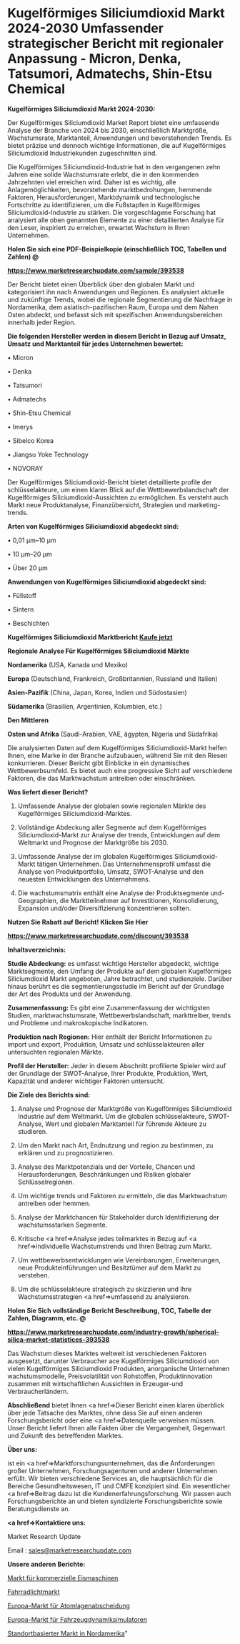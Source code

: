 # Kugelförmiges Siliciumdioxid Markt 2024-2030 Umfassender strategischer Bericht mit regionaler Anpassung - Micron, Denka, Tatsumori, Admatechs, Shin-Etsu Chemical

<strong>Kugelförmiges Siliciumdioxid Markt 2024-2030:</strong>

Der Kugelförmiges Siliciumdioxid Market Report bietet eine umfassende Analyse der Branche von 2024 bis 2030, einschließlich Marktgröße, Wachstumsrate, Marktanteil, Anwendungen und bevorstehenden Trends. Es bietet präzise und dennoch wichtige Informationen, die auf Kugelförmiges Siliciumdioxid Industriekunden zugeschnitten sind.

Die Kugelförmiges Siliciumdioxid-Industrie hat in den vergangenen zehn Jahren eine solide Wachstumsrate erlebt, die in den kommenden Jahrzehnten viel erreichen wird. Daher ist es wichtig, alle Anlagemöglichkeiten, bevorstehende marktbedrohungen, hemmende Faktoren, Herausforderungen, Marktdynamik und technologische Fortschritte zu identifizieren, um die Fußstapfen in Kugelförmiges Siliciumdioxid-Industrie zu stärken. Die vorgeschlagene Forschung hat analysiert alle oben genannten Elemente zu einer detaillierten Analyse für den Leser, inspiriert zu erreichen, erwartet Wachstum in Ihren Unternehmen.



<strong>Holen Sie sich eine PDF-Beispielkopie (einschließlich TOC, Tabellen und Zahlen) @
</strong>

<strong><a href=https://www.marketresearchupdate.com/sample/393538>

<strong>https://www.marketresearchupdate.com/sample/393538</u></font></a></strong></strong>

Der Bericht bietet einen Überblick über den globalen Markt und kategorisiert ihn nach Anwendungen und Regionen. Es analysiert aktuelle und zukünftige Trends, wobei die regionale Segmentierung die Nachfrage in Nordamerika, dem asiatisch-pazifischen Raum, Europa und dem Nahen Osten abdeckt, und befasst sich mit spezifischen Anwendungsbereichen innerhalb jeder Region.



<strong>Die folgenden Hersteller werden in diesem Bericht in Bezug auf Umsatz, Umsatz und Marktanteil für jedes Unternehmen bewertet:</strong>

• Micron

• Denka

• Tatsumori

• Admatechs

• Shin-Etsu Chemical

• Imerys

• Sibelco Korea

• Jiangsu Yoke Technology

• NOVORAY

Der Kugelförmiges Siliciumdioxid-Bericht bietet detaillierte profile der schlüsselakteure, um einen klaren Blick auf die Wettbewerbslandschaft der Kugelförmiges Siliciumdioxid-Aussichten zu ermöglichen. Es versteht auch Markt neue Produktanalyse, Finanzübersicht, Strategien und marketing-trends.



<strong>Arten von Kugelförmiges Siliciumdioxid abgedeckt sind:</strong>

• 0,01 µm–10 µm

• 10 µm–20 µm

• Über 20 µm



<strong>Anwendungen von Kugelförmiges Siliciumdioxid abgedeckt sind:</strong>

• Füllstoff

• Sintern

• Beschichten



<strong>Kugelförmiges Siliciumdioxid Marktbericht <a href=https://www.marketresearchupdate.com/buynow/393538>Kaufe jetzt</a></strong>



<strong>Regionale Analyse Für Kugelförmiges Siliciumdioxid Märkte</strong>



<strong>Nordamerika</strong> (USA, Kanada und Mexiko)



<strong>Europa</strong> (Deutschland, Frankreich, Großbritannien, Russland und Italien)



<strong>Asien-Pazifik</strong> (China, Japan, Korea, Indien und Südostasien)



<strong>Südamerika</strong> (Brasilien, Argentinien, Kolumbien, etc.)



<strong>Den Mittleren</strong> 

<strong>Osten und Afrika</strong> (Saudi-Arabien, VAE, ägypten, Nigeria und Südafrika)

Die analysierten Daten auf dem Kugelförmiges Siliciumdioxid-Markt helfen Ihnen, eine Marke in der Branche aufzubauen, während Sie mit den Riesen konkurrieren. Dieser Bericht gibt Einblicke in ein dynamisches Wettbewerbsumfeld. Es bietet auch eine progressive Sicht auf verschiedene Faktoren, die das Marktwachstum antreiben oder einschränken.



<strong>Was liefert dieser Bericht?</strong>

1. Umfassende Analyse der globalen sowie regionalen Märkte des Kugelförmiges Siliciumdioxid-Marktes.

2. Vollständige Abdeckung aller Segmente auf dem Kugelförmiges Siliciumdioxid-Markt zur Analyse der trends, Entwicklungen auf dem Weltmarkt und Prognose der Marktgröße bis 2030.

3. Umfassende Analyse der im globalen Kugelförmiges Siliciumdioxid-Markt tätigen Unternehmen. Das Unternehmensprofil umfasst die Analyse von Produktportfolio, Umsatz, SWOT-Analyse und den neuesten Entwicklungen des Unternehmens.

4. Die wachstumsmatrix enthält eine Analyse der Produktsegmente und-Geographien, die Marktteilnehmer auf Investitionen, Konsolidierung, Expansion und/oder Diversifizierung konzentrieren sollten.



<strong>Nutzen Sie Rabatt auf Bericht! Klicken Sie Hier
</strong>

<strong><a href=https://www.marketresearchupdate.com/discount/393538>https://www.marketresearchupdate.com/discount/393538</b></u></font></strong></a>



<strong>Inhaltsverzeichnis:</strong>



<strong>Studie Abdeckung:</strong> es umfasst wichtige Hersteller abgedeckt, wichtige Marktsegmente, den Umfang der Produkte auf dem globalen Kugelförmiges Siliciumdioxid Markt angeboten, Jahre betrachtet, und studienziele. Darüber hinaus berührt es die segmentierungsstudie im Bericht auf der Grundlage der Art des Produkts und der Anwendung.



<strong>Zusammenfassung:</strong> Es gibt eine Zusammenfassung der wichtigsten Studien, marktwachstumsrate, Wettbewerbslandschaft, markttreiber, trends und Probleme und makroskopische Indikatoren.



<strong>Produktion nach Regionen:</strong> Hier enthält der Bericht Informationen zu import und export, Produktion, Umsatz und schlüsselakteuren aller untersuchten regionalen Märkte.



<strong>Profil der Hersteller:</strong> Jeder in diesem Abschnitt profilierte Spieler wird auf der Grundlage der SWOT-Analyse, Ihrer Produkte, Produktion, Wert, Kapazität und anderer wichtiger Faktoren untersucht.



<strong>Die Ziele des Berichts sind:</strong>

1) Analyse und Prognose der Marktgröße von Kugelförmiges Siliciumdioxid Industrie auf dem Weltmarkt.
Um die globalen schlüsselakteure, SWOT-Analyse, Wert und globalen Marktanteil für führende Akteure zu studieren.

2) Um den Markt nach Art, Endnutzung und region zu bestimmen, zu erklären und zu prognostizieren.

3) Analyse des Marktpotenzials und der Vorteile, Chancen und Herausforderungen, Beschränkungen und Risiken globaler Schlüsselregionen.

4) Um wichtige trends und Faktoren zu ermitteln, die das Marktwachstum antreiben oder hemmen.

5) Analyse der Marktchancen für Stakeholder durch Identifizierung der wachstumsstarken Segmente.

6) Kritische <a href=>Analyse</a> jedes teilmarktes in Bezug auf <a href=>individuelle</a> Wachstumstrends und Ihren Beitrag zum Markt.

7) Um wettbewerbsentwicklungen wie Vereinbarungen, Erweiterungen, neue Produkteinführungen und Besitztümer auf dem Markt zu verstehen.

8) Um die schlüsselakteure strategisch zu skizzieren und Ihre Wachstumsstrategien <a href=>umfassend</a> zu analysieren.



<strong>Holen Sie Sich vollständige Bericht Beschreibung, TOC, Tabelle der Zahlen, Diagramm, etc. @ </strong>

<strong><a href=https://www.marketresearchupdate.com/industry-growth/spherical-silica-market-statistices-393538>https://www.marketresearchupdate.com/industry-growth/spherical-silica-market-statistices-393538</a></font></strong>

Das Wachstum dieses Marktes weltweit ist verschiedenen Faktoren ausgesetzt, darunter Verbraucher ace Kugelförmiges Siliciumdioxid von vielen Kugelförmiges Siliciumdioxid Produkten, anorganische Unternehmen wachstumsmodelle, Preisvolatilität von Rohstoffen, Produktinnovation zusammen mit wirtschaftlichen Aussichten in Erzeuger-und Verbraucherländern.



<strong>Abschließend</strong> bietet Ihnen <a href=>Dieser</a> Bericht einen klaren überblick über jede Tatsache des Marktes, ohne dass Sie auf einen anderen Forschungsbericht oder eine <a href=>Datenquelle</a> verweisen müssen. Unser Bericht liefert Ihnen alle Fakten über die Vergangenheit, Gegenwart und Zukunft des betreffenden Marktes.



<strong>Über uns:</strong>

 ist ein <a href=>Marktfors</a>chungsunternehmen, das die Anforderungen großer Unternehmen, Forschungsagenturen und anderer Unternehmen erfüllt. Wir bieten verschiedene Services an, die hauptsächlich für die Bereiche Gesundheitswesen, IT und CMFE konzipiert sind. Ein wesentlicher <a href=>Beitrag</a> dazu ist die Kundenerfahrungsforschung. Wir passen auch Forschungsberichte an und bieten syndizierte Forschungsberichte sowie Beratungsdienste an.



<strong><a href=>Kontaktiere uns:</a></strong>

Market Research Update

Email : sales@marketresearchupdate.com



<strong>Unsere anderen Berichte:</strong>

<a href=https://www.linkedin.com/pulse/commercial-ice-making-machine-market-size-growth-set-surge>Markt für kommerzielle Eismaschinen</a>

<a href=https://www.linkedin.com/pulse/bicycle-light-market-outlooks-2023-size-shares-growth>Fahrradlichtmarkt</a>

<a href=https://www.linkedin.com/pulse/europe-atomic-layer-deposition-market-size-exclusive>Europa-Markt für Atomlagenabscheidung</a>

<a href=https://www.linkedin.com/pulse/europe-vehicle-dynamics-simulators-market-2023>Europa-Markt für Fahrzeugdynamiksimulatoren</a>

<a href=https://www.linkedin.com/pulse/north-america-location-based-market-2023-latest>Standortbasierter Markt in Nordamerika</a>"
